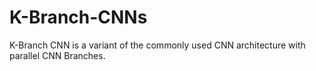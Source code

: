 # K-Branch-CNNs
K-Branch CNN is a variant of the commonly used CNN architecture with parallel CNN Branches.
